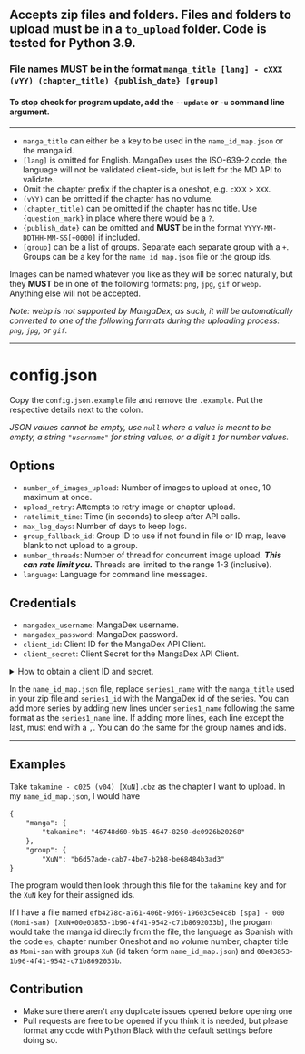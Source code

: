 
## Accepts zip files and folders. Files and folders to upload must be in a `to_upload` folder. Code is tested for Python 3.9.
### File names **MUST** be in the format `manga_title [lang] - cXXX (vYY) (chapter_title) {publish_date} [group]`
#### To stop check for program update, add the `--update` or `-u` command line argument.

----

- `manga_title` can either be a key to be used in the `name_id_map.json` or the manga id.
- `[lang]` is omitted for English. MangaDex uses the ISO-639-2 code, the language will not be validated client-side, but is left for the MD API to validate. 
- Omit the chapter prefix if the chapter is a oneshot, e.g. `cXXX` > `XXX`.
- `(vYY)` can be omitted if the chapter has no volume.
- `(chapter_title)` can be omitted if the chapter has no title. Use `{question_mark}` in place where there would be a `?`.
- `{publish_date}` can be omitted and **MUST** be in the format `YYYY-MM-DDTHH-MM-SS[+0000]` if included.
- `[group]` can be a list of groups. Separate each separate group with a `+`. Groups can be a key for the `name_id_map.json` file or the group ids.

Images can be named whatever you like as they will be sorted naturally, but they **MUST** be in one of the following formats: `png`, `jpg`, `gif` or `webp`. Anything else will not be accepted. 

*Note: webp is not supported by MangaDex; as such, it will be automatically converted to one of the following formats during the uploading process: `png`, `jpg`, or `gif`.*

----

# config.json
Copy the `config.json.example` file and remove the `.example`. Put the respective details next to the colon.

*JSON values cannot be empty, use `null` where a value is meant to be empty, a string `"username"` for string values, or a digit `1` for number values.*


## Options
- `number_of_images_upload`: Number of images to upload at once, 10 maximum at once.
- `upload_retry`: Attempts to retry image or chapter upload.
- `ratelimit_time`: Time (in seconds) to sleep after API calls.
- `max_log_days`: Number of days to keep logs.
- `group_fallback_id`: Group ID to use if not found in file or ID map, leave blank to not upload to a group.
- `number_threads`: Number of thread for concurrent image upload. ***This can rate limit you.*** Threads are limited to the range 1-3 (inclusive). 
- `language`: Language for command line messages.

## Credentials
- `mangadex_username`: MangaDex username.
- `mangadex_password`: MangaDex password.
- `client_id`: Client ID for the MangaDex API Client.
- `client_secret`: Client Secret for the MangaDex API Client.

<details>
  <summary>How to obtain a client ID and secret.</summary>

  ![a screenshot of the mangadex-mass-uploader](https://github.com/Xnot/mangadex-mass-uploader/blob/main/assets/usage_1.png?raw=true)
  ![a screenshot of the mangadex-mass-uploader](https://github.com/Xnot/mangadex-mass-uploader/blob/main/assets/usage_2.png?raw=true)
</details>

In the `name_id_map.json` file, replace `series1_name` with the `manga_title` used in your zip file and `series1_id` with the MangaDex id of the series. You can add more series by adding new lines under `series1_name` following the same format as the `series1_name` line. If adding more lines, each line except the last, must end with a `,`. You can do the same for the group names and ids.

----

## Examples
Take `takamine - c025 (v04) [XuN].cbz` as the chapter I want to upload. In my `name_id_map.json`, I would have 
```
{
    "manga": {
        "takamine": "46748d60-9b15-4647-8250-de0926b20268"
    },
    "group": {
        "XuN": "b6d57ade-cab7-4be7-b2b8-be68484b3ad3"
}
```
The program would then look through this file for the `takamine` key and for the `XuN` key for their assigned ids.

If I have a file named `efb4278c-a761-406b-9d69-19603c5e4c8b [spa] - 000 (Momi-san) [XuN+00e03853-1b96-4f41-9542-c71b8692033b]`, the progam would take the manga id directly from the file, the language as Spanish with the code `es`, chapter number Oneshot and no volume number, chapter title as `Momi-san` with groups `XuN` (id taken form `name_id_map.json`) and `00e03853-1b96-4f41-9542-c71b8692033b`.


## Contribution
- Make sure there aren't any duplicate issues opened before opening one
- Pull requests are free to be opened if you think it is needed, but please format any code with Python Black with the default settings before doing so.
